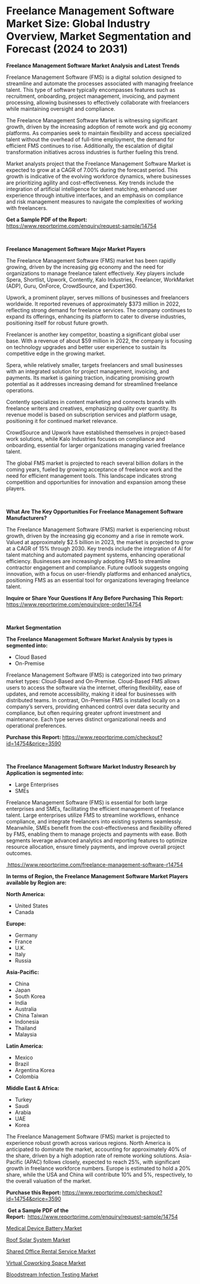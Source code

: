 <p><h1>Freelance Management Software Market Size: Global Industry Overview, Market Segmentation and Forecast (2024 to 2031)</h1></p><p><strong>Freelance Management Software Market Analysis and Latest Trends</strong></p>
<p><p>Freelance Management Software (FMS) is a digital solution designed to streamline and automate the processes associated with managing freelance talent. This type of software typically encompasses features such as recruitment, onboarding, project management, invoicing, and payment processing, allowing businesses to effectively collaborate with freelancers while maintaining oversight and compliance.</p><p>The Freelance Management Software Market is witnessing significant growth, driven by the increasing adoption of remote work and gig economy platforms. As companies seek to maintain flexibility and access specialized talent without the overhead of full-time employment, the demand for efficient FMS continues to rise. Additionally, the escalation of digital transformation initiatives across industries is further fueling this trend.</p><p>Market analysts project that the Freelance Management Software Market is expected to grow at a CAGR of 7.00% during the forecast period. This growth is indicative of the evolving workforce dynamics, where businesses are prioritizing agility and cost-effectiveness. Key trends include the integration of artificial intelligence for talent matching, enhanced user experience through intuitive interfaces, and an emphasis on compliance and risk management measures to navigate the complexities of working with freelancers.</p></p>
<p><strong>Get a Sample PDF of the Report:&nbsp;</strong> <a href="https://www.reportprime.com/enquiry/request-sample/14754?utm_campaign=1143&utm_medium=2&utm_source=Github&utm_content=ia&utm_term=29112024&utm_id=freelance-management-software">https://www.reportprime.com/enquiry/request-sample/14754</a></p>
<p>&nbsp;</p>
<p><strong>Freelance Management Software Major Market Players</strong></p>
<p><p>The Freelance Management Software (FMS) market has been rapidly growing, driven by the increasing gig economy and the need for organizations to manage freelance talent effectively. Key players include Spera, Shortlist, Upwork, Contently, Kalo Industries, Freelancer, WorkMarket (ADP), Guru, OnForce, CrowdSource, and Expert360.</p><p>Upwork, a prominent player, serves millions of businesses and freelancers worldwide. It reported revenues of approximately $373 million in 2022, reflecting strong demand for freelance services. The company continues to expand its offerings, enhancing its platform to cater to diverse industries, positioning itself for robust future growth.</p><p>Freelancer is another key competitor, boasting a significant global user base. With a revenue of about $59 million in 2022, the company is focusing on technology upgrades and better user experience to sustain its competitive edge in the growing market.</p><p>Spera, while relatively smaller, targets freelancers and small businesses with an integrated solution for project management, invoicing, and payments. Its market is gaining traction, indicating promising growth potential as it addresses increasing demand for streamlined freelance operations.</p><p>Contently specializes in content marketing and connects brands with freelance writers and creatives, emphasizing quality over quantity. Its revenue model is based on subscription services and platform usage, positioning it for continued market relevance.</p><p>CrowdSource and Upwork have established themselves in project-based work solutions, while Kalo Industries focuses on compliance and onboarding, essential for larger organizations managing varied freelance talent. </p><p>The global FMS market is projected to reach several billion dollars in the coming years, fueled by growing acceptance of freelance work and the need for efficient management tools. This landscape indicates strong competition and opportunities for innovation and expansion among these players.</p></p>
<p>&nbsp;</p>
<p><strong>What Are The Key Opportunities For Freelance Management Software Manufacturers?</strong></p>
<p><p>The Freelance Management Software (FMS) market is experiencing robust growth, driven by the increasing gig economy and a rise in remote work. Valued at approximately $2.5 billion in 2023, the market is projected to grow at a CAGR of 15% through 2030. Key trends include the integration of AI for talent matching and automated payment systems, enhancing operational efficiency. Businesses are increasingly adopting FMS to streamline contractor engagement and compliance. Future outlook suggests ongoing innovation, with a focus on user-friendly platforms and enhanced analytics, positioning FMS as an essential tool for organizations leveraging freelance talent.</p></p>
<p><strong>Inquire or Share Your Questions If Any Before Purchasing This Report:</strong> <a href="https://www.reportprime.com/enquiry/pre-order/14754?utm_campaign=1143&utm_medium=2&utm_source=Github&utm_content=ia&utm_term=29112024&utm_id=freelance-management-software">https://www.reportprime.com/enquiry/pre-order/14754</a></p>
<p>&nbsp;</p>
<p><strong>Market Segmentation</strong></p>
<p><strong>The Freelance Management Software Market Analysis by types is segmented into:</strong></p>
<p><ul><li>Cloud Based</li><li>On-Premise</li></ul></p>
<p><p>Freelance Management Software (FMS) is categorized into two primary market types: Cloud-Based and On-Premise. Cloud-Based FMS allows users to access the software via the internet, offering flexibility, ease of updates, and remote accessibility, making it ideal for businesses with distributed teams. In contrast, On-Premise FMS is installed locally on a company’s servers, providing enhanced control over data security and compliance, but often requiring greater upfront investment and maintenance. Each type serves distinct organizational needs and operational preferences.</p></p>
<p><strong>Purchase this Report:&nbsp;</strong><a href="https://www.reportprime.com/checkout?id=14754&price=3590&utm_campaign=1143&utm_medium=2&utm_source=Github&utm_content=ia&utm_term=29112024&utm_id=freelance-management-software">https://www.reportprime.com/checkout?id=14754&price=3590</a></p>
<p>&nbsp;</p>
<p><strong>The Freelance Management Software Market Industry Research by Application is segmented into:</strong></p>
<p><ul><li>Large Enterprises</li><li>SMEs</li></ul></p>
<p><p>Freelance Management Software (FMS) is essential for both large enterprises and SMEs, facilitating the efficient management of freelance talent. Large enterprises utilize FMS to streamline workflows, enhance compliance, and integrate freelancers into existing systems seamlessly. Meanwhile, SMEs benefit from the cost-effectiveness and flexibility offered by FMS, enabling them to manage projects and payments with ease. Both segments leverage advanced analytics and reporting features to optimize resource allocation, ensure timely payments, and improve overall project outcomes.</p></p>
<p><a href="https://www.reportprime.com/freelance-management-software-r14754?utm_campaign=1143&utm_medium=2&utm_source=Github&utm_content=ia&utm_term=29112024&utm_id=freelance-management-software">&nbsp;https://www.reportprime.com/freelance-management-software-r14754</a></p>
<p><strong>In terms of Region, the Freelance Management Software Market Players available by Region are:</strong></p>
<p>
    <p> <strong> North America: </strong>
        <ul>
            <li>United States</li>
            <li>Canada</li>
        </ul>
        </p> 
    <p> <strong> Europe: </strong>
        <ul>
            <li>Germany</li>
            <li>France</li>
            <li>U.K.</li>
            <li>Italy</li>
            <li>Russia</li>
        </ul>
        </p> 
    <p> <strong> Asia-Pacific: </strong>
        <ul>
            <li>China</li>
            <li>Japan</li>
            <li>South Korea</li>
            <li>India</li>
            <li>Australia</li>
            <li>China Taiwan</li>
            <li>Indonesia</li>
            <li>Thailand</li>
            <li>Malaysia</li>
        </ul>
        </p> 
    <p> <strong> Latin America: </strong>
        <ul>
            <li>Mexico</li>
            <li>Brazil</li>
            <li>Argentina Korea</li>
            <li>Colombia</li>
        </ul>
        </p> 
    <p> <strong> Middle East & Africa: </strong>
        <ul>
            <li>Turkey</li>
            <li>Saudi</li>
            <li>Arabia</li>
            <li>UAE</li>
            <li>Korea</li>
        </ul>
    </p>
    </p>
<p><p>The Freelance Management Software (FMS) market is projected to experience robust growth across various regions. North America is anticipated to dominate the market, accounting for approximately 40% of the share, driven by a high adoption rate of remote working solutions. Asia-Pacific (APAC) follows closely, expected to reach 25%, with significant growth in freelance workforce numbers. Europe is estimated to hold a 20% share, while the USA and China will contribute 10% and 5%, respectively, to the overall valuation of the market.</p></p>
<p><strong>Purchase this Report: </strong><a href="https://www.reportprime.com/checkout?id=14754&price=3590&utm_campaign=1143&utm_medium=2&utm_source=Github&utm_content=ia&utm_term=29112024&utm_id=freelance-management-software">https://www.reportprime.com/checkout?id=14754&price=3590</a></p>
<p>&nbsp;<strong>Get a Sample PDF of the Report:&nbsp;&nbsp;</strong><a href="https://www.reportprime.com/enquiry/request-sample/14754?utm_campaign=1143&utm_medium=2&utm_source=Github&utm_content=ia&utm_term=29112024&utm_id=freelance-management-software">https://www.reportprime.com/enquiry/request-sample/14754</a></p>
<p><strong></strong></p>
<p><p><a href="https://www.linkedin.com/pulse/medical-device-battery-market-segmentation-in-depth-analysis-i6k3f?utm_campaign=1143&utm_medium=2&utm_source=Github&utm_content=ia&utm_term=29112024&utm_id=freelance-management-software">Medical Device Battery Market</a></p><p><a href="https://www.linkedin.com/pulse/strategic-market-insights-navigating-global-roof-solar-system-rybmf?utm_campaign=1143&utm_medium=2&utm_source=Github&utm_content=ia&utm_term=29112024&utm_id=freelance-management-software">Roof Solar System Market</a></p><p><a href="https://issuu.com/reportprime-2/docs/shared-office-rental-service-market-size-2030.pptx?utm_campaign=1143&utm_medium=2&utm_source=Github&utm_content=ia&utm_term=29112024&utm_id=freelance-management-software">Shared Office Rental Service Market</a></p><p><a href="https://issuu.com/reportprime-2/docs/virtual-coworking-space-market-size-2030.pptx?utm_campaign=1143&utm_medium=2&utm_source=Github&utm_content=ia&utm_term=29112024&utm_id=freelance-management-software">Virtual Coworking Space Market</a></p><p><a href="https://www.linkedin.com/pulse/bloodstream-infection-testing-market-trends-focusing-insight-jyyfe?utm_campaign=1143&utm_medium=2&utm_source=Github&utm_content=ia&utm_term=29112024&utm_id=freelance-management-software">Bloodstream Infection Testing Market</a></p></p>